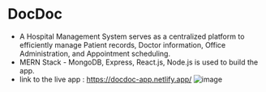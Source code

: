 # DocDoc
- A Hospital Management System serves as a centralized platform to efficiently manage Patient records, Doctor information, Office 
  Administration, and Appointment scheduling.
- MERN Stack - MongoDB, Express, React.js, Node.js is used to build the app.
- link to the live app : https://docdoc-app.netlify.app/
![image](https://github.com/Sdn003/docdoc_client/assets/88591489/41f934ef-54e9-4bf6-82ff-a089282ba174)




